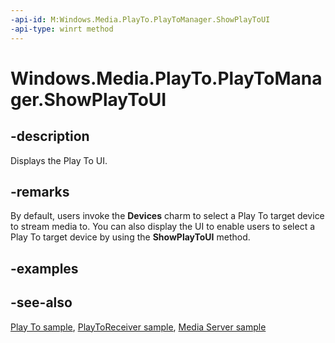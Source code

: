 ```yaml
---
-api-id: M:Windows.Media.PlayTo.PlayToManager.ShowPlayToUI
-api-type: winrt method
---
```


<!-- Method syntax
public void ShowPlayToUI()
-->

# Windows.Media.PlayTo.PlayToManager.ShowPlayToUI

## -description
Displays the Play To UI.

## -remarks

By default, users invoke the **Devices** charm to select a Play To target device to stream media to. You can also display the UI to enable users to select a Play To target device by using the **ShowPlayToUI** method.

## -examples

## -see-also
[Play To sample](https://github.com/microsoftarchive/msdn-code-gallery-microsoft/tree/master/Official%20Windows%20Platform%20Sample/Windows%208%20app%20samples/%5BC%2B%2B%5D-Windows%208%20app%20samples/C%2B%2B/Windows%208%20app%20samples/Media%20Play%20To%20sample%20(Windows%208)), [PlayToReceiver sample](https://go.microsoft.com/fwlink/p/?linkid=245167), [Media Server sample](https://go.microsoft.com/fwlink/p/?linkid=245168)
